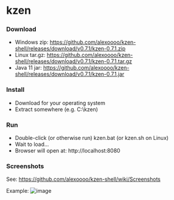 # kzen

### Download
- Windows zip: https://github.com/alexoooo/kzen-shell/releases/download/v0.7.1/kzen-0.7.1.zip
- Linux tar.gz: https://github.com/alexoooo/kzen-shell/releases/download/v0.7.1/kzen-0.7.1.tar.gz
- Java 11 jar: https://github.com/alexoooo/kzen-shell/releases/download/v0.7.1/kzen-0.7.1.jar

### Install
- Download for your operating system
- Extract somewhere (e.g. C:\kzen)

### Run
- Double-click (or otherwise run) kzen.bat (or kzen.sh on Linux)
- Wait to load...
- Browser will open at: http://localhost:8080

### Screenshots
See: https://github.com/alexoooo/kzen-shell/wiki/Screenshots

Example:
![image](https://user-images.githubusercontent.com/4985552/59649065-2d4d5f00-914f-11e9-941c-2b03643748ec.png)
